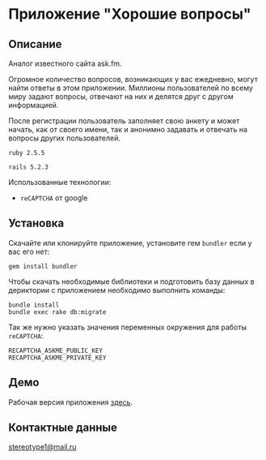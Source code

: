 # Приложение "Хорошие вопросы" #

## Описание ##
  Аналог известного сайта ask.fm.
  
  Огромное количество вопросов, возникающих у вас ежедневно, могут найти ответы в этом приложении. Миллионы пользователей по всему миру задают вопросы, отвечают на них и делятся друг с другом информацией.
  
  После регистрации пользователь заполняет свою анкету и может начать, как от своего имени, так и анонимно задавать и отвечать на вопросы других пользователей.
  
  
  `ruby 2.5.5`
  
  `rails 5.2.3`
  
  Использованные технологии:
- `reCAPTCHA` от google

## Установка ##
Скачайте или клонируйте приложение, установите гем `bundler` если у вас его нет:

```
gem install bundler
```

Чтобы скачать необходимые библиотеки и подготовить базу данных в дериктории с приложением необходимо выполнить команды:
```
bundle install
bundle exec rake db:migrate
```

Так же нужно указать значения переменных окружения для работы `reCAPTCHA`:

```
RECAPTCHA_ASKME_PUBLIC_KEY
RECAPTCHA_ASKME_PRIVATE_KEY
```

## Демо ##
Рабочая версия приложения [здесь](https://sprask.herokuapp.com/).

## Контактные данные ##
stereotype1@mail.ru
